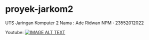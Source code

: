 # proyek-jarkom2
UTS Jaringan Komputer 2
Nama : Ade Ridwan
NPM  : 23552012022

Youtube: 
[![IMAGE ALT TEXT](http://img.youtube.com/vi/YOUTUBE_VIDEO_ID_HERE/0.jpg)](http://www.youtube.com/watch?v=YOUTUBE_VIDEO_ID_HERE "Video Title")
